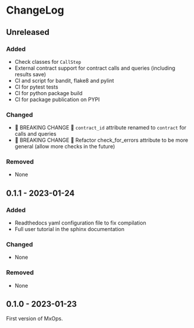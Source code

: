 # ChangeLog

## Unreleased

### Added

- Check classes for `CallStep`
- External contract support for contract calls and queries (including results save)
- CI and script for bandit, flake8 and pylint
- CI for pytest tests
- CI for python package build
- CI for package publication on PYPI

### Changed

- 🚨 BREAKING CHANGE 🚨 `contract_id` attribute renamed to `contract` for calls and queries
- 🚨 BREAKING CHANGE 🚨 Refactor check_for_errors attribute to be more general (allow more checks in the future)

### Removed

- None

## 0.1.1 - 2023-01-24

### Added

- Readthedocs yaml configuration file to fix compilation
- Full user tutorial in the sphinx documentation

### Changed

- None

### Removed

- None

## 0.1.0 - 2023-01-23

First version of MxOps.

